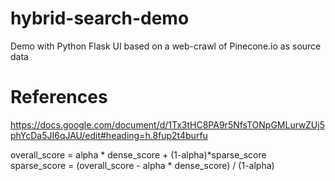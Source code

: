 # hybrid-search-demo
Demo with Python Flask UI based on a web-crawl of Pinecone.io as source data

# References
https://docs.google.com/document/d/1Tx3tHC8PA9r5NfsTONpGMLurwZUj5phYcDa5JI6qJAU/edit#heading=h.8fup2t4burfu

overall_score = alpha * dense_score + (1-alpha)*sparse_score  
sparse_score = (overall_score - alpha * dense_score) / (1-alpha)
